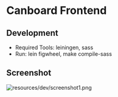 # Canboard Frontend

## Development
- Required Tools: leiningen, sass
- Run: lein figwheel, make compile-sass

## Screenshot
![resources/dev/screenshot1.png](Screenshot)
